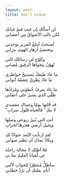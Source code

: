 ```yaml
---
layout: post
title: Don't Leave
---
```


لن أسألكِ إن غبتِ فيمَ غيابكِ  
لكن نالتِ الأشواقُ مِن أعصابي

أصبحتُ أبتلعُ المرير بوحدتي  
وتحتضرُ أزهار الهوى بترابي

وتُلوّح لي رسائلكِ التي  
تُهوّنُ بنجواها الرقيق مُصابي

ما عادَ طيفكُ يَستبيحُ خواطري  
ما عادَ يَطرقُ عِشقَهُ أبوابي

ما عادَ يعرفُ خُطوَتي ومُرادُها  
ظلّي الذي يسيرُ على أعقابي

قد قُلتها يومًا وعيناكِ مقصدي  
"لا تبكِ" فالحياة فلول سرابِ

أنتِ التي يُنيرُ ربوعي وصلها  
ويحيل أرضي هجرها لخرابِ

لقدِ ارتأيت البُعد عنوانًا لكِ  
ويكادُ بَعدَكِ أن يَطير صوابي

فلا أظنّكِ لا محالة راحلة  
عن لُقيانا العليمُ بما بي

سأظلُّ مُنتَظِرًا للجوابِ لأنّني  
أنأى بقلبكِ أن يَرُدّ خطابي
